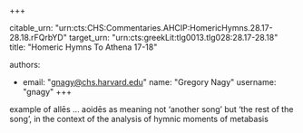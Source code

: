 +++


citable_urn: "urn:cts:CHS:Commentaries.AHCIP:HomericHymns.28.17-28.18.rFQrbYD"
target_urn: "urn:cts:greekLit:tlg0013.tlg028:28.17-28.18"
title: "Homeric Hymns To Athena 17-18"

authors:
- email: "gnagy@chs.harvard.edu"
  name: "Gregory Nagy"
  username: "gnagy"
+++

<p>example of allēs … aoidēs as meaning not ‘another song’ but ‘the rest of the song’, in the context of the analysis of hymnic moments of metabasis</p>